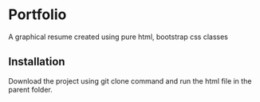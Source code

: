 # Portfolio

A graphical resume created using pure html, bootstrap css classes
 
## Installation

Download the project using git clone command and run the html file in the parent folder.
